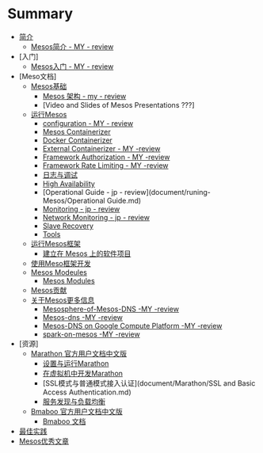 # Summary

* [简介](OverView/README.md)
    * [Mesos简介 - MY - review](OverView/Introduction-of-Mesos.md)
* [入门]
    * [Mesos入门 - MY - review](primer/Mesos-of-Getting-Started.md)
* [Meso文档]
    * [Mesos基础](document/Mesos-Fundamentals)
       * [Mesos 架构 - my - review](OverView/Mesos-Architecture.md)
       * [Video and Slides of Mesos Presentations ???]
    * [运行Mesos](document/runing-Mesos)
       * [configuration - MY - review](document/runing-Mesos/Configuration.md)
       * [Mesos Containerizer](document/runing-Mesos/Mesos-Containerizer.md)
       * [Docker Containerizer](document/runing-Mesos/Docker-Containerizer.md)
       * [External Containerizer - MY -review](document/runing-Mesos/External-Containerizer.md)
       * [Framework Authorization - MY -review](document/runing-Mesos/Framework-Authorization.md)
       * [Framework Rate Limiting - MY -review](document/runing-Mesos/Framework-Rate-Limiting.md)
       * [日志与调试](document/runing-Mesos/Mesos-of-Debug-and-Log.md)
       * [High Availability](document/runing-Mesos/Mesos-High-Availability-Mode.md)
       * [Operational Guide - jp - review](document/runing-Mesos/Operational Guide.md)
       * [Monitoring - jp - review](document/runing-Mesos/Mesos-Observability-Metrics.md)
       * [Network Monitoring - jp - review](document/runing-Mesos/Network-Monitoring.md)
       * [Slave Recovery](document/runing-Mesos/Slave-Recovery.md)
       * [Tools](document/runing-Mesos/Tools.md)
    * [运行Mesos框架](document/Running-mesos-Frameworks)
       * [建立在 Mesos 上的软件项目](document/Running-mesos-Frameworks/Software-projects-built-on-Mesos.md)
    * [使用Meso框架开发](document/Developing-Mesos-Frameworks)
    * [Mesos Modeules](document/Mesos-Modeules)
       * [Mesos Modules](document/Mesos-Modeules/Mesos-Modules.md)
    * [Mesos贡献](document/Contributing-to-Mesos)
    * [关于Mesos更多信息](document/More-info-about-Mesos)
	    * [Mesosphere-of-Mesos-DNS -MY -review](OverView/Mesosphere-of-Mesos-DNS.md)
	    * [Mesos-dns -MY -review](OverView/mesos-dns.md)
	    * [Mesos-DNS on Google Compute Platform -MY -review](OverView/Mesos-DNS-on-Google-Compute-Platform.md)
	    * [spark-on-mesos -MY -review](OverView/spark-on-mesos.md)
* [资源]
    * [Marathon 官方用户文档中文版](resource)
	    * [设置与运行Marathon](document/Marathon/Marathon.md)
	    * [在虚拟机中开发Marathon](document/Marathon/developing-vm.md)
	    * [SSL模式与普通模式接入认证](document/Marathon/SSL and Basic Access Authentication.md)
	    * [服务发现与负载均衡](document/Marathon/Service-Discovery.md)
    * [Bmaboo 官方用户文档中文版](resource)
	    * [Bmaboo 文档](document/Bmaboo/Bmaboo.md)
* [最佳实践](best-practices)
* [Mesos优秀文章](excellent—article)
